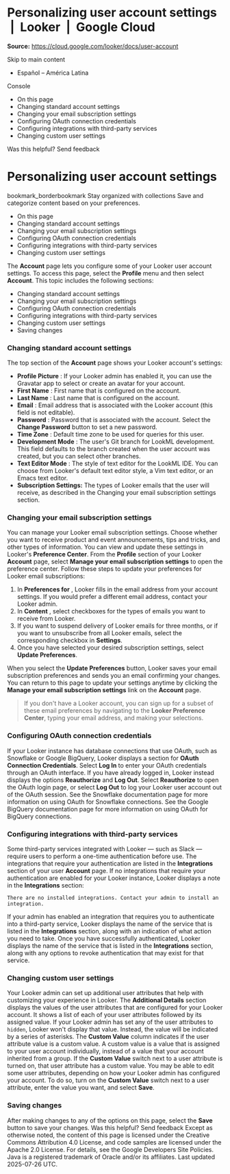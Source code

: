# Personalizing user account settings  |  Looker  |  Google Cloud

**Source:** https://cloud.google.com/looker/docs/user-account

Skip to main content 
  * Español – América Latina

Console 


  * On this page
  * Changing standard account settings
  * Changing your email subscription settings
  * Configuring OAuth connection credentials
  * Configuring integrations with third-party services
  * Changing custom user settings




Was this helpful?
Send feedback 
#  Personalizing user account settings
bookmark_borderbookmark Stay organized with collections  Save and categorize content based on your preferences.
  * On this page
  * Changing standard account settings
  * Changing your email subscription settings
  * Configuring OAuth connection credentials
  * Configuring integrations with third-party services
  * Changing custom user settings


The **Account** page lets you configure some of your Looker user account settings. To access this page, select the **Profile** menu and then select **Account**.
This topic includes the following sections:
  * Changing standard account settings
  * Changing your email subscription settings
  * Configuring OAuth connection credentials
  * Configuring integrations with third-party services
  * Changing custom user settings
  * Saving changes


### Changing standard account settings
The top section of the **Account** page shows your Looker account's settings:
  * **Profile Picture** : If your Looker admin has enabled it, you can use the Gravatar app to select or create an avatar for your account.
  * **First Name** : First name that is configured on the account.
  * **Last Name** : Last name that is configured on the account.
  * **Email** : Email address that is associated with the Looker account (this field is not editable).
  * **Password** : Password that is associated with the account. Select the **Change Password** button to set a new password.
  * **Time Zone** : Default time zone to be used for queries for this user.
  * **Development Mode** : The user's Git branch for LookML development. This field defaults to the branch created when the user account was created, but you can select other branches.
  * **Text Editor Mode** : The style of text editor for the LookML IDE. You can choose from Looker's default text editor style, a Vim text editor, or an Emacs text editor.
  * **Subscription Settings:** The types of Looker emails that the user will receive, as described in the Changing your email subscription settings section.


### Changing your email subscription settings
You can manage your Looker email subscription settings. Choose whether you want to receive product and event announcements, tips and tricks, and other types of information.
You can view and update these settings in Looker's **Preference Center**. From the **Profile** section of your Looker **Account** page, select **Manage your email subscription settings** to open the preference center.
Follow these steps to update your preferences for Looker email subscriptions:
  1. In **Preferences for** , Looker fills in the email address from your account settings. If you would prefer a different email address, contact your Looker admin.
  2. In **Content** , select checkboxes for the types of emails you want to receive from Looker.
  3. If you want to suspend delivery of Looker emails for three months, or if you want to unsubscribe from all Looker emails, select the corresponding checkbox in **Settings**.
  4. Once you have selected your desired subscription settings, select **Update Preferences**.


When you select the **Update Preferences** button, Looker saves your email subscription preferences and sends you an email confirming your changes. You can return to this page to update your settings anytime by clicking the **Manage your email subscription settings** link on the **Account** page.
> If you don't have a Looker account, you can sign up for a subset of these email preferences by navigating to the **Looker Preference Center**, typing your email address, and making your selections.
### Configuring OAuth connection credentials
If your Looker instance has database connections that use OAuth, such as Snowflake or Google BigQuery, Looker displays a section for **OAuth Connection Credentials**.
Select **Log In** to enter your OAuth credentials through an OAuth interface. If you have already logged in, Looker instead displays the options **Reauthorize** and **Log Out**.
Select **Reauthorize** to open the OAuth login page, or select **Log Out** to log your Looker user account out of the OAuth session.
See the Snowflake documentation page for more information on using OAuth for Snowflake connections. See the Google BigQuery documentation page for more information on using OAuth for BigQuery connections.
### Configuring integrations with third-party services
Some third-party services integrated with Looker — such as Slack — require users to perform a one-time authentication before use.
The integrations that require your authentication are listed in the **Integrations** section of your user **Account** page.
If no integrations that require your authentication are enabled for your Looker instance, Looker displays a note in the **Integrations** section:
```
There are no installed integrations. Contact your admin to install an integration.

```

If your admin has enabled an integration that requires you to authenticate into a third-party service, Looker displays the name of the service that is listed in the **Integrations** section, along with an indication of what action you need to take.
Once you have successfully authenticated, Looker displays the name of the service that is listed in the **Integrations** section, along with any options to revoke authentication that may exist for that service.
### Changing custom user settings
Your Looker admin can set up additional user attributes that help with customizing your experience in Looker. The **Additional Details** section displays the values of the user attributes that are configured for your Looker account. It shows a list of each of your user attributes followed by its assigned value. If your Looker admin has set any of the user attributes to `hidden`, Looker won't display that value. Instead, the value will be indicated by a series of asterisks.
The **Custom Value** column indicates if the user attribute value is a custom value. A custom value is a value that is assigned to your user account individually, instead of a value that your account inherited from a group. If the **Custom Value** switch next to a user attribute is turned on, that user attribute has a custom value.
You may be able to edit some user attributes, depending on how your Looker admin has configured your account. To do so, turn on the **Custom Value** switch next to a user attribute, enter the value you want, and select **Save**.
### Saving changes
After making changes to any of the options on this page, select the **Save** button to save your changes.
Was this helpful?
Send feedback 
Except as otherwise noted, the content of this page is licensed under the Creative Commons Attribution 4.0 License, and code samples are licensed under the Apache 2.0 License. For details, see the Google Developers Site Policies. Java is a registered trademark of Oracle and/or its affiliates.
Last updated 2025-07-26 UTC.


